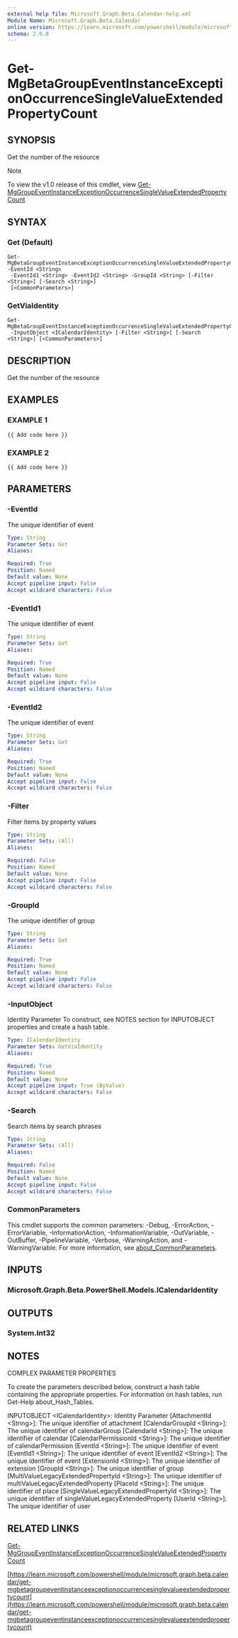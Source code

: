 ```yaml
---
external help file: Microsoft.Graph.Beta.Calendar-help.xml
Module Name: Microsoft.Graph.Beta.Calendar
online version: https://learn.microsoft.com/powershell/module/microsoft.graph.beta.calendar/get-mgbetagroupeventinstanceexceptionoccurrencesinglevalueextendedpropertycount
schema: 2.0.0
---
```


# Get-MgBetaGroupEventInstanceExceptionOccurrenceSingleValueExtendedPropertyCount

## SYNOPSIS
Get the number of the resource

> [!NOTE]
> To view the v1.0 release of this cmdlet, view [Get-MgGroupEventInstanceExceptionOccurrenceSingleValueExtendedPropertyCount](/powershell/module/Microsoft.Graph.Calendar/Get-MgGroupEventInstanceExceptionOccurrenceSingleValueExtendedPropertyCount?view=graph-powershell-v1.0)

## SYNTAX

### Get (Default)
```
Get-MgBetaGroupEventInstanceExceptionOccurrenceSingleValueExtendedPropertyCount -EventId <String>
 -EventId1 <String> -EventId2 <String> -GroupId <String> [-Filter <String>] [-Search <String>]
 [<CommonParameters>]
```

### GetViaIdentity
```
Get-MgBetaGroupEventInstanceExceptionOccurrenceSingleValueExtendedPropertyCount
 -InputObject <ICalendarIdentity> [-Filter <String>] [-Search <String>] [<CommonParameters>]
```

## DESCRIPTION
Get the number of the resource

## EXAMPLES

### EXAMPLE 1
```
{{ Add code here }}
```

### EXAMPLE 2
```
{{ Add code here }}
```

## PARAMETERS

### -EventId
The unique identifier of event

```yaml
Type: String
Parameter Sets: Get
Aliases:

Required: True
Position: Named
Default value: None
Accept pipeline input: False
Accept wildcard characters: False
```

### -EventId1
The unique identifier of event

```yaml
Type: String
Parameter Sets: Get
Aliases:

Required: True
Position: Named
Default value: None
Accept pipeline input: False
Accept wildcard characters: False
```

### -EventId2
The unique identifier of event

```yaml
Type: String
Parameter Sets: Get
Aliases:

Required: True
Position: Named
Default value: None
Accept pipeline input: False
Accept wildcard characters: False
```

### -Filter
Filter items by property values

```yaml
Type: String
Parameter Sets: (All)
Aliases:

Required: False
Position: Named
Default value: None
Accept pipeline input: False
Accept wildcard characters: False
```

### -GroupId
The unique identifier of group

```yaml
Type: String
Parameter Sets: Get
Aliases:

Required: True
Position: Named
Default value: None
Accept pipeline input: False
Accept wildcard characters: False
```

### -InputObject
Identity Parameter
To construct, see NOTES section for INPUTOBJECT properties and create a hash table.

```yaml
Type: ICalendarIdentity
Parameter Sets: GetViaIdentity
Aliases:

Required: True
Position: Named
Default value: None
Accept pipeline input: True (ByValue)
Accept wildcard characters: False
```

### -Search
Search items by search phrases

```yaml
Type: String
Parameter Sets: (All)
Aliases:

Required: False
Position: Named
Default value: None
Accept pipeline input: False
Accept wildcard characters: False
```

### CommonParameters
This cmdlet supports the common parameters: -Debug, -ErrorAction, -ErrorVariable, -InformationAction, -InformationVariable, -OutVariable, -OutBuffer, -PipelineVariable, -Verbose, -WarningAction, and -WarningVariable. For more information, see [about_CommonParameters](http://go.microsoft.com/fwlink/?LinkID=113216).

## INPUTS

### Microsoft.Graph.Beta.PowerShell.Models.ICalendarIdentity
## OUTPUTS

### System.Int32
## NOTES
COMPLEX PARAMETER PROPERTIES

To create the parameters described below, construct a hash table containing the appropriate properties.
For information on hash tables, run Get-Help about_Hash_Tables.

INPUTOBJECT \<ICalendarIdentity\>: Identity Parameter
  \[AttachmentId \<String\>\]: The unique identifier of attachment
  \[CalendarGroupId \<String\>\]: The unique identifier of calendarGroup
  \[CalendarId \<String\>\]: The unique identifier of calendar
  \[CalendarPermissionId \<String\>\]: The unique identifier of calendarPermission
  \[EventId \<String\>\]: The unique identifier of event
  \[EventId1 \<String\>\]: The unique identifier of event
  \[EventId2 \<String\>\]: The unique identifier of event
  \[ExtensionId \<String\>\]: The unique identifier of extension
  \[GroupId \<String\>\]: The unique identifier of group
  \[MultiValueLegacyExtendedPropertyId \<String\>\]: The unique identifier of multiValueLegacyExtendedProperty
  \[PlaceId \<String\>\]: The unique identifier of place
  \[SingleValueLegacyExtendedPropertyId \<String\>\]: The unique identifier of singleValueLegacyExtendedProperty
  \[UserId \<String\>\]: The unique identifier of user

## RELATED LINKS
[Get-MgGroupEventInstanceExceptionOccurrenceSingleValueExtendedPropertyCount](/powershell/module/Microsoft.Graph.Calendar/Get-MgGroupEventInstanceExceptionOccurrenceSingleValueExtendedPropertyCount?view=graph-powershell-v1.0)

[https://learn.microsoft.com/powershell/module/microsoft.graph.beta.calendar/get-mgbetagroupeventinstanceexceptionoccurrencesinglevalueextendedpropertycount](https://learn.microsoft.com/powershell/module/microsoft.graph.beta.calendar/get-mgbetagroupeventinstanceexceptionoccurrencesinglevalueextendedpropertycount)

